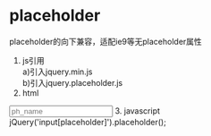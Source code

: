 # placeholder
placeholder的向下兼容，适配ie9等无placeholder属性  
1. js引用  
  a)引入jquery.min.js  
  b)引入jquery.placeholder.js  
2. html  
  <input class="my_class"  name="filename" placeholder="ph_name" />  
3. javascript  
  jQuery('input[placeholder]').placeholder();
